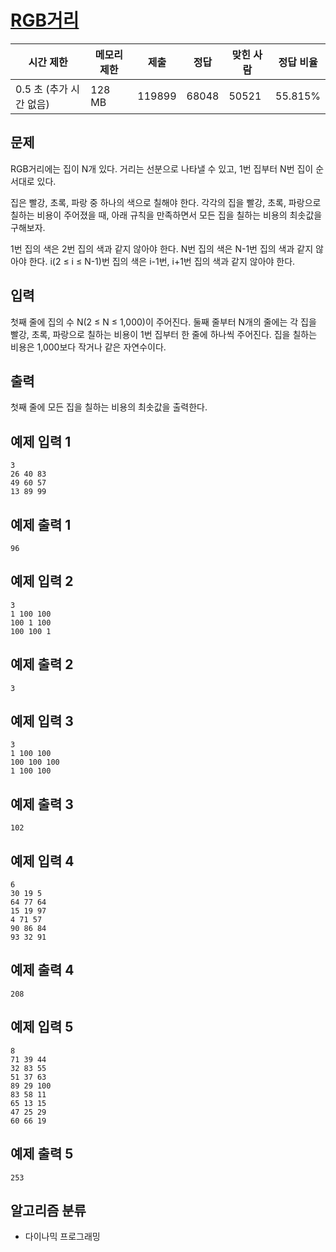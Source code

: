 # [RGB거리](https://www.acmicpc.net/problem/1149)

| 시간 제한 | 메모리 제한 | 제출  | 정답 | 맞힌 사람 | 정답 비율 |
| --------- | ----------- | ----- | ---- | --------- | --------- |
| 0.5 초 (추가 시간 없음) | 128 MB      | 119899 | 68048 | 50521     | 55.815%   |

## 문제
RGB거리에는 집이 N개 있다. 거리는 선분으로 나타낼 수 있고, 1번 집부터 N번 집이 순서대로 있다.

집은 빨강, 초록, 파랑 중 하나의 색으로 칠해야 한다. 각각의 집을 빨강, 초록, 파랑으로 칠하는 비용이 주어졌을 때, 아래 규칙을 만족하면서 모든 집을 칠하는 비용의 최솟값을 구해보자.

1번 집의 색은 2번 집의 색과 같지 않아야 한다.
N번 집의 색은 N-1번 집의 색과 같지 않아야 한다.
i(2 ≤ i ≤ N-1)번 집의 색은 i-1번, i+1번 집의 색과 같지 않아야 한다.
## 입력
첫째 줄에 집의 수 N(2 ≤ N ≤ 1,000)이 주어진다. 둘째 줄부터 N개의 줄에는 각 집을 빨강, 초록, 파랑으로 칠하는 비용이 1번 집부터 한 줄에 하나씩 주어진다. 집을 칠하는 비용은 1,000보다 작거나 같은 자연수이다.

## 출력
첫째 줄에 모든 집을 칠하는 비용의 최솟값을 출력한다.

## 예제 입력 1 
```
3
26 40 83
49 60 57
13 89 99
```

## 예제 출력 1 
```
96
```
## 예제 입력 2 
```
3
1 100 100
100 1 100
100 100 1
```
## 예제 출력 2 
```
3
```
## 예제 입력 3 
```
3
1 100 100
100 100 100
1 100 100
```
## 예제 출력 3 
```
102
```
## 예제 입력 4 
```
6
30 19 5
64 77 64
15 19 97
4 71 57
90 86 84
93 32 91
```
## 예제 출력 4 
```
208
```
## 예제 입력 5 
```
8
71 39 44
32 83 55
51 37 63
89 29 100
83 58 11
65 13 15
47 25 29
60 66 19
```
## 예제 출력 5 
```
253
```

## 알고리즘 분류
- 다이나믹 프로그래밍